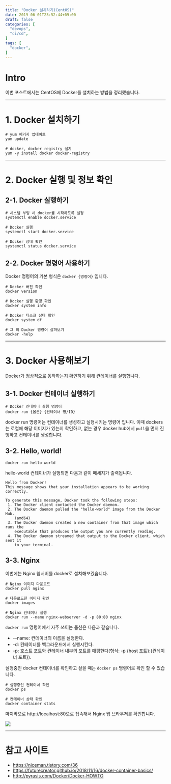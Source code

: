 ```yaml
---
title: "Docker 설치하기(CentOS)"
date: 2019-06-01T23:52:44+09:00
draft: false
categories: [
  "devops",
  "ci/cd",
]
tags: [
  "docker",
]
---
```


# Intro
이번 포스트에서는 CentOS에 Docker를 설치하는 방법을 정리했습니다.

***

# 1. Docker 설치하기

```
# yum 패키지 업데이트
yum update

# docker, docker registry 설치
yum -y install docker docker-registry
```

***

# 2. Docker 실행 및 정보 확인

## 2-1. Docker 실행하기

```
# 시스템 부팅 시 docker를 시작하도록 설정
systemctl enable docker.service

# Docker 실행
systemctl start docker.service

# Docker 상태 확인
systemctl status docker.service
```

## 2-2. Docker 명령어 사용하기

Docker 명령어의 기본 형식은 `docker {명령어}` 입니다.

```
# Docker 버전 확인
docker version

# Docker 실행 환경 확인
docker system info

# Docker 디스크 상태 확인
docker system df

# 그 외 Docker 명령어 살펴보기
docker -help
```

***

# 3. Docker 사용해보기

Docker가 정상적으로 동작하는지 확인하기 위해 컨테이너를 실행합니다.

## 3-1. Docker 컨테이너 실행하기

```
# Docker 컨테이너 실행 명령어
docker run {옵션} {컨테이너 명/ID}
```

docker run 명령어는 컨테이너를 생성하고 실행시키는 명령어 입니다. 이때 dockers는 로컬에 해당 이미지가 있는지 학인하고, 없는 경우 docker hub에서 `pull`을 먼저 진행하고 컨테이너를 생성합니다.

## 3-2. Hello, world!

```
docker run hello-world
```
hello-world 컨테이너가 실행되면 다음과 같이 메세지가 출력됩니다.

```
Hello from Docker!
This message shows that your installation appears to be working correctly.

To generate this message, Docker took the following steps:
 1. The Docker client contacted the Docker daemon.
 2. The Docker daemon pulled the "hello-world" image from the Docker Hub.
    (amd64)
 3. The Docker daemon created a new container from that image which runs the
    executable that produces the output you are currently reading.
 4. The Docker daemon streamed that output to the Docker client, which sent it
    to your terminal.
```

## 3-3. Nginx

이번에는 Nginx 웹서버를 docker로 설치해보겠습니다.

```
# Nginx 이미지 다운로드
docker pull nginx

# 다운로드한 이미지 확인
docker images

# Nginx 컨테이너 실행
docker run --name nginx-webserver -d -p 80:80 nginx
```

`docker run` 명령어에서 자주 쓰이는 옵션은 다음과 같습니다.
- --name: 컨테이너의 이름을 설정한다.
- -d: 컨테이너를 백그라운드에서 실행시킨다.
- -p: 호스트 포트와 컨테이너 내부의 포트를 매핑한다(형식: -p {host 포트}:{컨테이너 포트}).

실행중인 docker 컨테이너를 확인하고 싶을 때는 `docker ps` 명령어로 확인 할 수 있습니다.

```
# 실행중인 컨테이너 확인
docker ps

# 컨테이너 상태 확인
docker container stats
```

마지막으로 http://localhost:80으로 접속해서 Nginx 웹 브라우저를 확인합니다.

![](/images/20190611_docker_install/2019-06-01-docker-01.png)

***

# 참고 사이트
- https://niceman.tistory.com/36
- https://futurecreator.github.io/2018/11/16/docker-container-basics/
- http://pyrasis.com/Docker/Docker-HOWTO